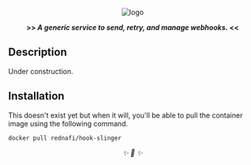 <div align="center">


![logo](https://user-images.githubusercontent.com/30027932/126405827-8b859b4c-89cd-40c8-a7d3-fe6e9fc64770.png)

<strong>>> <i>A generic service to send, retry, and manage webhooks.</i> <<</strong>

</div>


## Description

Under construction.

## Installation

This doesn't exist yet but when it will, you'll be able to pull the container image using the following command.

```
docker pull rednafi/hook-slinger
```

<div align="center">
<i> ✨ 🍰 ✨ </i>
</div>
